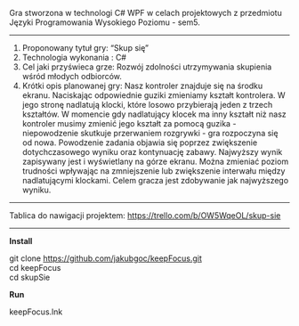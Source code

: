 Gra stworzona w technologi C# WPF w celach projektowych z przedmiotu Języki Programowania Wysokiego Poziomu - sem5.

-------------------------------------------------------------------------------------------

1. Proponowany tytuł gry: “Skup się”
2. Technologia wykonania : C#
3. Cel jaki przyświeca grze: Rozwój zdolności utrzymywania skupienia wśród młodych
odbiorców.
4. Krótki opis planowanej gry: Nasz kontroler znajduje się na środku ekranu. Naciskając
odpowiednie guziki zmieniamy kształt kontrolera. W jego stronę nadlatują klocki, które losowo
przybierają jeden z trzech kształtów. W momencie gdy nadlatujący klocek ma inny kształt niż
nasz kontroler musimy zmienić jego kształt za pomocą guzika - niepowodzenie skutkuje
przerwaniem rozgrywki - gra rozpoczyna się od nowa. Powodzenie zadania objawia się poprzez
zwiększenie dotychczasowego wyniku oraz kontynuację zabawy. Najwyższy wynik zapisywany
jest i wyświetlany na górze ekranu. Można zmieniać poziom trudności wpływając na
zmniejszenie lub zwiększenie interwału między nadlatującymi klockami. Celem gracza jest
zdobywanie jak najwyższego wyniku.

----------------------------------------------------------------------------------------------

Tablica do nawigacji projektem: https://trello.com/b/OW5WqeOL/skup-sie

----------------------------------------------------------------------------------------------

**Install**

git clone https://github.com/jakubgoc/keepFocus.git </br>
cd keepFocus </br>
cd skupSie </br>

**Run**

keepFocus.lnk
